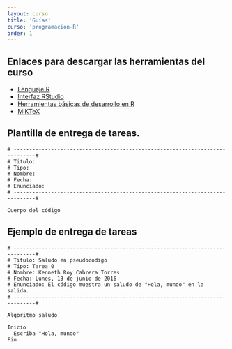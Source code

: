 ```yaml
---
layout: curso
title: 'Guías'
curso: 'programacion-R'
order: 1
---
```


## Enlaces para descargar las herramientas del curso

  - [Lenguaje R](https://cran.r-project.org/bin/windows/base/)
  - [Interfaz RStudio](https://www.rstudio.com/products/rstudio/download/)
  - [Herramientas básicas de desarrollo en R](https://cran.r-project.org/bin/windows/Rtools/)
  - [MiKTeX](http://miktex.org/download)


## Plantilla de entrega de tareas.

```
# -----------------------------------------------------------------------------#
# Titulo:
# Tipo:
# Nombre:
# Fecha:
# Enunciado:
# -----------------------------------------------------------------------------#

Cuerpo del código

```

## Ejemplo de entrega de tareas

```
# -----------------------------------------------------------------------------#
# Titulo: Saludo en pseudocódigo
# Tipo: Tarea 0
# Nombre: Kenneth Roy Cabrera Torres
# Fecha: Lunes, 13 de junio de 2016
# Enunciado: El código muestra un saludo de "Hola, mundo" en la salida.
# -----------------------------------------------------------------------------#

Algoritmo saludo

Inicio
  Escriba "Hola, mundo"
Fin
```
